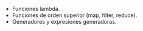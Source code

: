 - Funciones lambda.
- Funciones de orden superior (map, filter, reduce).
- Generadores y expresiones generadoras.